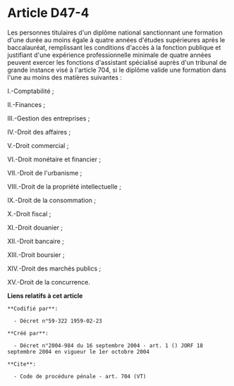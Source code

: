 # Article D47-4

Les personnes titulaires d'un diplôme national sanctionnant une formation d'une durée au moins égale à quatre années d'études
supérieures après le baccalauréat, remplissant les conditions d'accès à la fonction publique et justifiant d'une expérience
professionnelle minimale de quatre années peuvent exercer les fonctions d'assistant spécialisé auprès d'un tribunal de grande
instance visé à l'article 704, si le diplôme valide une formation dans l'une au moins des matières suivantes : 

I.-Comptabilité ; 

II.-Finances ; 

III.-Gestion des entreprises ; 

IV.-Droit des affaires ; 

V.-Droit commercial ; 

VI.-Droit monétaire et financier ; 

VII.-Droit de l'urbanisme ; 

VIII.-Droit de la propriété intellectuelle ; 

IX.-Droit de la consommation ; 

X.-Droit fiscal ; 

XI.-Droit douanier ; 

XII.-Droit bancaire ; 

XIII.-Droit boursier ; 

XIV.-Droit des marchés publics ; 

XV.-Droit de la concurrence.

**Liens relatifs à cet article**

	**Codifié par**:

	  - Décret n°59-322 1959-02-23

	**Créé par**:

	  - Décret n°2004-984 du 16 septembre 2004 - art. 1 () JORF 18 septembre 2004 en vigueur le 1er octobre 2004

	**Cite**:

	  - Code de procédure pénale - art. 704 (VT)
